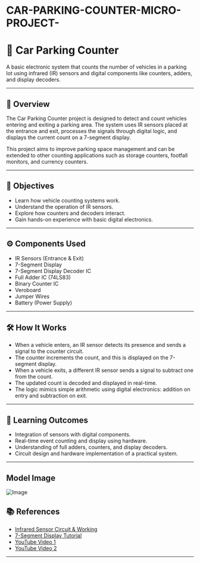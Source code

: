 # CAR-PARKING-COUNTER-MICRO-PROJECT-
# 🚗 Car Parking Counter

A basic electronic system that counts the number of vehicles in a parking lot using infrared (IR) sensors and digital components like counters, adders, and display decoders.

---

## 📌 Overview

The Car Parking Counter project is designed to detect and count vehicles entering and exiting a parking area. The system uses IR sensors placed at the entrance and exit, processes the signals through digital logic, and displays the current count on a 7-segment display.

This project aims to improve parking space management and can be extended to other counting applications such as storage counters, footfall monitors, and currency counters.

---

## 🎯 Objectives

* Learn how vehicle counting systems work.
* Understand the operation of IR sensors.
* Explore how counters and decoders interact.
* Gain hands-on experience with basic digital electronics.

---

## ⚙ Components Used

* IR Sensors (Entrance & Exit)
* 7-Segment Display
* 7-Segment Display Decoder IC
* Full Adder IC (74LS83)
* Binary Counter IC
* Veroboard
* Jumper Wires
* Battery (Power Supply)

---

## 🛠 How It Works

* When a vehicle enters, an IR sensor detects its presence and sends a signal to the counter circuit.
* The counter increments the count, and this is displayed on the 7-segment display.
* When a vehicle exits, a different IR sensor sends a signal to subtract one from the count.
* The updated count is decoded and displayed in real-time.
* The logic mimics simple arithmetic using digital electronics: addition on entry and subtraction on exit.

---

## 🧠 Learning Outcomes

* Integration of sensors with digital components.
* Real-time event counting and display using hardware.
* Understanding of full adders, counters, and display decoders.
* Circuit design and hardware implementation of a practical system.

---
## Model Image
![Image](https://github.com/user-attachments/assets/299d6933-ac6e-48ae-b4ba-5896cc62e7f8)

## 📚 References

* [Infrared Sensor Circuit & Working](https://www.elprocus.com/infrared-ir-sensor-circuit-and-working/)
* [7-Segment Display Tutorial](https://www.electronics-tutorials.ws/blog/7-segment-display-tutorial.html)
* [YouTube Video 1](https://youtu.be/5Um3NDvsYjQ)
* [YouTube Video 2](https://youtu.be/6e8oV2blkGs)

---
